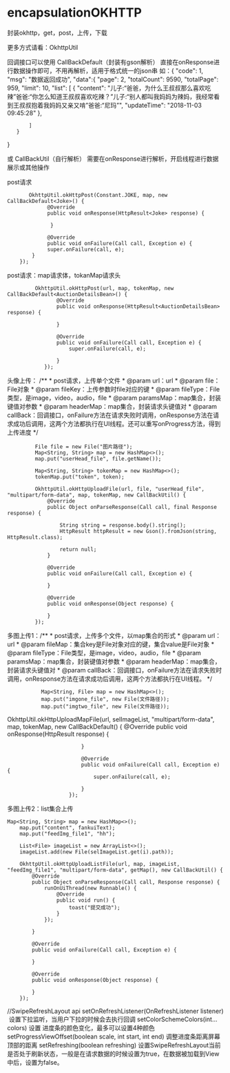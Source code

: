 # encapsulationOKHTTP
封装okhttp，get，post，上传，下载

更多方式请看：OkhttpUtil


回调接口可以使用  CallBackDefault（封装有gson解析）
直接在onResponse进行数据操作即可，不用再解析，适用于格式统一的json串
 如：{
       "code": 1,
       "msg": "数据返回成功",
       "data":{
             "page": 2,
             "totalCount": 9590,
             "totalPage": 959,
             "limit": 10,
             "list": [
                       {
                         "content": "儿子:“爸爸，为什么王叔叔那么喜欢吃辣”爸爸:“你怎么知道王叔叔喜欢吃辣？”儿子:“别人都叫我妈妈为辣妈，我经常看到王叔叔抱着我妈妈又亲又啃”爸爸:“尼玛”",
                          "updateTime": "2018-11-03 09:45:28"
                      },

           ]
       }
   }

或   CallBackUtil（自行解析）
需要在onResponse进行解析，开启线程进行数据展示或其他操作

post请求


           OkhttpUtil.okHttpPost(Constant.JOKE, map, new CallBackDefault<Joke>() {
                 @Override
                 public void onResponse(HttpResult<Joke> response) {

                  }

                 @Override
                 public void onFailure(Call call, Exception e) {
                 super.onFailure(call, e);
            }
        });

post请求：map请求体，tokanMap请求头


             OkhttpUtil.okHttpPost(url, map, tokenMap, new CallBackDefault<AuctionDetailsBean>() {
                    @Override
                    public void onResponse(HttpResult<AuctionDetailsBean> response) {

                    }

                    @Override
                    public void onFailure(Call call, Exception e) {
                        super.onFailure(call, e);

                    }
                });


头像上传： /**
          * post请求，上传单个文件
          * @param url：url
          * @param file：File对象
          * @param fileKey：上传参数时file对应的键
          * @param fileType：File类型，是image，video，audio，file
          * @param paramsMap：map集合，封装键值对参数
          * @param headerMap：map集合，封装请求头键值对
          * @param callBack：回调接口，onFailure方法在请求失败时调用，onResponse方法在请求成功后调用，这两个方法都执行在UI线程。还可以重写onProgress方法，得到上传进度
          */

             File file = new File("图片路径");
             Map<String, String> map = new HashMap<>();
             map.put("userHead_file", file.getName());

             Map<String, String> tokenMap = new HashMap<>();
             tokenMap.put("token", token);

             OkhttpUtil.okHttpUploadFile(url, file, "userHead_file", "multipart/form-data", map, tokenMap, new CallBackUtil() {
                 @Override
                 public Object onParseResponse(Call call, final Response response) {

                     String string = response.body().string();
                     HttpResult httpResult = new Gson().fromJson(string, HttpResult.class);

                     return null;
                 }

                 @Override
                 public void onFailure(Call call, Exception e) {

                 }

                 @Override
                 public void onResponse(Object response) {

                 }
             });


多图上传1：/**
              * post请求，上传多个文件，以map集合的形式
              * @param url：url
              * @param fileMap：集合key是File对象对应的键，集合value是File对象
              * @param fileType：File类型，是image，video，audio，file
              * @param paramsMap：map集合，封装键值对参数
              * @param headerMap：map集合，封装请求头键值对
              * @param callBack：回调接口，onFailure方法在请求失败时调用，onResponse方法在请求成功后调用，这两个方法都执行在UI线程。
              */

               Map<String, File> map = new HashMap<>();
               map.put("imgone_file", new File(文件路径));
               map.put("imgtwo_file", new File(文件路径));

OkhttpUtil.okHttpUploadMapFile(url, selImageList, "multipart/form-data", map, tokenMap, new CallBackDefault<HttpResult>() {
                            @Override
                            public void onResponse(HttpResult<HttpResult> response) {

                            }

                            @Override
                            public void onFailure(Call call, Exception e) {
                                super.onFailure(call, e);

                            }
                        });

多图上传2：list集合上传

    Map<String, String> map = new HashMap<>();
        map.put("content", fankuiText);
        map.put("feedImg_file1", "hh");

        List<File> imageList = new ArrayList<>();
        imageList.add(new File(selImageList.get(i).path));

        OkhttpUtil.okHttpUploadListFile(url, map, imageList, "feedImg_file1", "multipart/form-data", getMap(), new CallBackUtil() {
            @Override
            public Object onParseResponse(Call call, Response response) {
                runOnUiThread(new Runnable() {
                    @Override
                    public void run() {
                        toast("提交成功");
                    }
                });

            }

            @Override
            public void onFailure(Call call, Exception e) {

            }

            @Override
            public void onResponse(Object response) {

            }
        });

//SwipeRefreshLayout   api
setOnRefreshListener(OnRefreshListener listener)  设置下拉监听，当用户下拉的时候会去执行回调
setColorSchemeColors(int... colors) 设置 进度条的颜色变化，最多可以设置4种颜色
setProgressViewOffset(boolean scale, int start, int end) 调整进度条距离屏幕顶部的距离
setRefreshing(boolean refreshing) 设置SwipeRefreshLayout当前是否处于刷新状态，一般是在请求数据的时候设置为true，在数据被加载到View中后，设置为false。